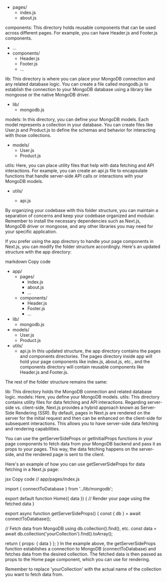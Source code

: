 <!-- pages: This directory contains your Next.js page components. You can create files like index.js, about.js, etc., to define your application's different pages. -->
- pages/
  - index.js
  - about.js

components: This directory holds reusable components that can be used across different pages. For example, you can have Header.js and Footer.js components.
  - ...
- components/
  - Header.js
  - Footer.js
  - ...


lib: This directory is where you can place your MongoDB connection and any related database logic. You can create a file called mongodb.js to establish the connection to your MongoDB database using a library like mongoose or the native MongoDB driver.
- lib/
  - mongodb.js


models: In this directory, you can define your MongoDB models. Each model represents a collection in your database. You can create files like User.js and Product.js to define the schemas and behavior for interacting with those collections.
- models/
  - User.js
  - Product.js


utils: Here, you can place utility files that help with data fetching and API interactions. For example, you can create an api.js file to encapsulate functions that handle server-side API calls or interactions with your MongoDB models.
- utils/

  - api.js


By organizing your codebase with this folder structure, you can maintain a separation of concerns and keep your codebase organized and modular. Remember to install the necessary dependencies such as Next.js, MongoDB driver or mongoose, and any other libraries you may need for your specific application.

<!--  -->
<!--  -->
<!--  -->


If you prefer using the app directory to handle your page components in Next.js, you can modify the folder structure accordingly. Here's an updated structure with the app directory:

markdown
Copy code
- app/
  - pages/
    - index.js
    - about.js
    - ...
  - components/
    - Header.js
    - Footer.js
    - ...
- lib/
  - mongodb.js
- models/
  - User.js
  - Product.js
- utils/
  - api.js
In this updated structure, the app directory contains the pages and components directories. The pages directory inside app will hold your page components like index.js, about.js, etc., and the components directory will contain reusable components like Header.js and Footer.js.

The rest of the folder structure remains the same:

lib: This directory holds the MongoDB connection and related database logic.
models: Here, you define your MongoDB models.
utils: This directory contains utility files for data fetching and API interactions.
Regarding server-side vs. client-side, Next.js provides a hybrid approach known as Server-Side Rendering (SSR). By default, pages in Next.js are rendered on the server for the initial request and then can be enhanced on the client-side for subsequent interactions. This allows you to have server-side data fetching and rendering capabilities.

You can use the getServerSideProps or getInitialProps functions in your page components to fetch data from your MongoDB backend and pass it as props to your pages. This way, the data fetching happens on the server-side, and the rendered page is sent to the client.

Here's an example of how you can use getServerSideProps for data fetching in a Next.js page:

jsx
Copy code
// app/pages/index.js

import { connectToDatabase } from '../lib/mongodb';

export default function Home({ data }) {
  // Render your page using the fetched data
}

export async function getServerSideProps() {
  const { db } = await connectToDatabase();
  
  // Fetch data from MongoDB using db.collection().find(), etc.
  const data = await db.collection('yourCollection').find().toArray();

  return {
    props: {
      data
    }
  };
}
In the example above, the getServerSideProps function establishes a connection to MongoDB (connectToDatabase) and fetches data from the desired collection. The fetched data is then passed as props to the Home page component, which you can use for rendering.

Remember to replace 'yourCollection' with the actual name of the collection you want to fetch data from.